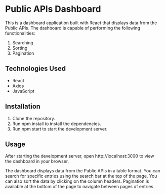 # Public APIs Dashboard

This is a dashboard application built with React that displays data from the Public APIs. The dashboard is capable of performing the following functionalities:

1. Searching
2. Sorting
3. Pagination

## Technologies Used

- React
- Axios
- JavaScript

## Installation

1. Clone the repository.
2. Run npm install to install the dependencies.
3. Run npm start to start the development server.

## Usage

After starting the development server, open http://localhost:3000 to view the dashboard in your browser.

The dashboard displays data from the Public APIs in a table format. You can search for specific entries using the search bar at the top of the page. You can also sort the data by clicking on the column headers. Pagination is available at the bottom of the page to navigate between pages of entries.
